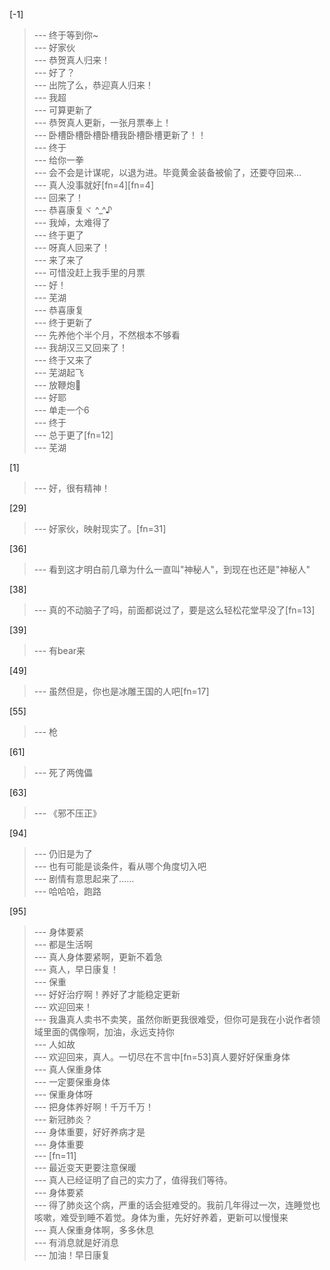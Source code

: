 
[-1] 
>--- 终于等到你~<br>
>--- 好家伙<br>
>--- 恭贺真人归来！<br>
>--- 好了？<br>
>--- 出院了么，恭迎真人归来！<br>
>--- 我超<br>
>--- 可算更新了<br>
>--- 恭贺真人更新，一张月票奉上！<br>
>--- 卧槽卧槽卧槽卧槽我卧槽卧槽更新了！！<br>
>--- 终于<br>
>--- 给你一拳<br>
>--- 会不会是计谋呢，以退为进。毕竟黄金装备被偷了，还要夺回来…<br>
>--- 真人没事就好[fn=4][fn=4]<br>
>--- 回来了！<br>
>--- 恭喜康复ヾ ^_^♪<br>
>--- 我焯，太难得了<br>
>--- 终于更了<br>
>--- 呀真人回来了！<br>
>--- 来了来了<br>
>--- 可惜没赶上我手里的月票<br>
>--- 好！<br>
>--- 芜湖<br>
>--- 恭喜康复<br>
>--- 终于更新了<br>
>--- 先养他个半个月，不然根本不够看<br>
>--- 我胡汉三又回来了！<br>
>--- 终于又来了<br>
>--- 芜湖起飞<br>
>--- 放鞭炮🧨<br>
>--- 好耶<br>
>--- 单走一个6<br>
>--- 终于<br>
>--- 总于更了[fn=12]<br>
>--- 芜湖<br>

[1] 
>--- 好，很有精神！<br>

[29] 
>--- 好家伙，映射现实了。[fn=31]<br>

[36] 
>--- 看到这才明白前几章为什么一直叫"神秘人"，到现在也还是"神秘人"<br>

[38] 
>--- 真的不动脑子了吗，前面都说过了，要是这么轻松花堂早没了[fn=13]<br>

[39] 
>--- 有bear来<br>

[49] 
>--- 虽然但是，你也是冰雕王国的人吧[fn=17]<br>

[55] 
>--- 枪<br>

[61] 
>--- 死了两傀儡<br>

[63] 
>--- 《邪不压正》<br>

[94] 
>--- 仍旧是为了<br>
>--- 也有可能是谈条件，看从哪个角度切入吧<br>
>--- 剧情有意思起来了……<br>
>--- 哈哈哈，跑路<br>

[95] 
>--- 身体要紧<br>
>--- 都是生活啊<br>
>--- 真人身体要紧啊，更新不着急<br>
>--- 真人，早日康复！<br>
>--- 保重<br>
>--- 好好治疗啊！养好了才能稳定更新<br>
>--- 欢迎回来！<br>
>--- 我蛊真人卖书不卖笑，虽然你断更我很难受，但你可是我在小说作者领域里面的偶像啊，加油，永远支持你<br>
>--- 人如故<br>
>--- 欢迎回来，真人。一切尽在不言中[fn=53]真人要好好保重身体<br>
>--- 真人保重身体<br>
>--- 一定要保重身体<br>
>--- 保重身体呀<br>
>--- 把身体养好啊！千万千万！<br>
>--- 新冠肺炎？<br>
>--- 身体重要，好好养病才是<br>
>--- 身体重要<br>
>--- [fn=11]<br>
>--- 最近变天更要注意保暖<br>
>--- 真人已经证明了自己的实力了，值得我们等待。<br>
>--- 身体要紧<br>
>--- 得了肺炎这个病，严重的话会挺难受的。我前几年得过一次，连睡觉也咳嗽，难受到睡不着觉。身体为重，先好好养着，更新可以慢慢来<br>
>--- 真人保重身体啊，多多休息<br>
>--- 有消息就是好消息<br>
>--- 加油！早日康复<br>
